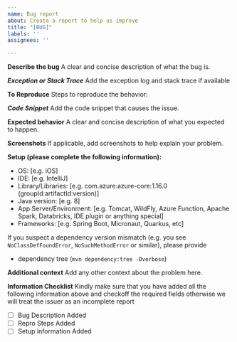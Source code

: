```yaml
---
name: Bug report
about: Create a report to help us improve
title: "[BUG]"
labels: ''
assignees: ''

---
```


**Describe the bug**
A clear and concise description of what the bug is.

***Exception or Stack Trace***
Add the exception log and stack trace if available

**To Reproduce**
Steps to reproduce the behavior:

***Code Snippet***
Add the code snippet that causes the issue.

**Expected behavior**
A clear and concise description of what you expected to happen.

**Screenshots**
If applicable, add screenshots to help explain your problem.

**Setup (please complete the following information):**
 - OS: [e.g. iOS]
 - IDE: [e.g. IntelliJ]
 - Library/Libraries: [e.g. com.azure:azure-core:1.16.0 (groupId:artifactId:version)]
 - Java version: [e.g. 8] 
 - App Server/Environment: [e.g. Tomcat, WildFly, Azure Function, Apache Spark, Databricks, IDE plugin or anything special]
 - Frameworks: [e.g. Spring Boot, Micronaut, Quarkus, etc] 

If you suspect a dependency version mismatch (e.g. you see `NoClassDefFoundError`, `NoSuchMethodError` or similar), please provide
- dependency tree (`mvn dependency:tree -Dverbose`)
  
**Additional context**
Add any other context about the problem here.

**Information Checklist**
Kindly make sure that you have added all the following information above and checkoff the required fields otherwise we will treat the issuer as an incomplete report
- [ ] Bug Description Added
- [ ] Repro Steps Added
- [ ] Setup information Added
